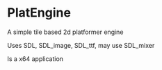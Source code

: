 # PlatEngine
A simple tile based 2d platformer engine

Uses SDL, SDL_image, SDL_ttf, may use SDL_mixer

Is a x64 application
